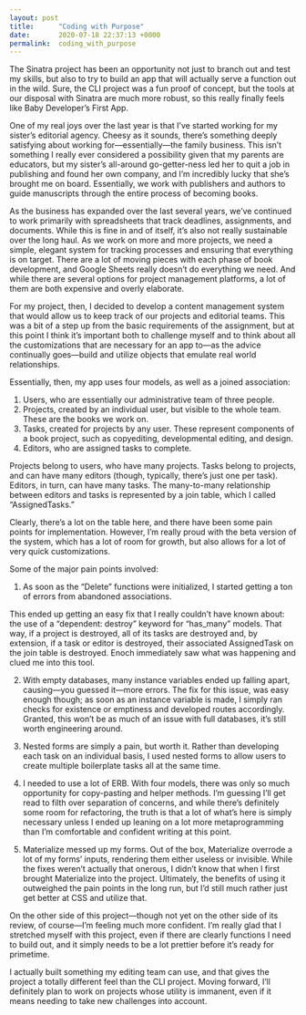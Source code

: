 ```yaml
---
layout: post
title:      "Coding with Purpose"
date:       2020-07-18 22:37:13 +0000
permalink:  coding_with_purpose
---
```



The Sinatra project has been an opportunity not just to branch out and test my skills, but also to try to build an app that will actually serve a function out in the wild. Sure, the CLI project was a fun proof of concept, but the tools at our disposal with Sinatra are much more robust, so this really finally feels like Baby Developer’s First App.

One of my real joys over the last year is that I’ve started working for my sister’s editorial agency. Cheesy as it sounds, there’s something deeply satisfying about working for—essentially—the family business. This isn’t something I really ever considered a possibility given that my parents are educators, but my sister’s all-around go-getter-ness led her to quit a job in publishing and found her own company, and I’m incredibly lucky that she’s brought me on board. Essentially, we work with publishers and authors to guide manuscripts through the entire process of becoming books.

As the business has expanded over the last several years, we’ve continued to work primarily with spreadsheets that track deadlines, assignments, and documents. While this is fine in and of itself, it’s also not really sustainable over the long haul. As we work on more and more projects, we need a simple, elegant system for tracking processes and ensuring that everything is on target. There are a lot of moving pieces with each phase of book development, and Google Sheets really doesn’t do everything we need. And while there are several options for project management platforms, a lot of them are both expensive and overly elaborate.

For my project, then, I decided to develop a content management system that would allow us to keep track of our projects and editorial teams. This was a bit of a step up from the basic requirements of the assignment, but at this point I think it’s important both to challenge myself and to think about all the customizations that are necessary for an app to—as the advice continually goes—build and utilize objects that emulate real world relationships.

Essentially, then, my app uses four models, as well as a joined association:

1)	Users, who are essentially our administrative team of three people.
2)	Projects, created by an individual user, but visible to the whole team. These are the books we work on.
3)	Tasks, created for projects by any user. These represent components of a book project, such as copyediting, developmental editing, and design.
4)	Editors, who are assigned tasks to complete.

Projects belong to users, who have many projects. Tasks belong to projects, and can have many editors (though, typically, there’s just one per task). Editors, in turn, can have many tasks. The many-to-many relationship between editors and tasks is represented by a join table, which I called “AssignedTasks.”

Clearly, there’s a lot on the table here, and there have been some pain points for implementation. However, I’m really proud with the beta version of the system, which has a lot of room for growth, but also allows for a lot of very quick customizations.

Some of the major pain points involved:

1)	As soon as the “Delete” functions were initialized, I started getting a ton of errors from abandoned associations. 

This ended up getting an easy fix that I really couldn’t have known about: the use of a “dependent: destroy” keyword for “has_many” models. That way, if a project is destroyed, all of its tasks are destroyed and, by extension, if a task or editor is destroyed, their associated AssignedTask on the join table is destroyed. Enoch immediately saw what was happening and clued me into this tool.

2)	With empty databases, many instance variables ended up falling apart, causing—you guessed it—more errors.
The fix for this issue, was easy enough though; as soon as an instance variable is made, I simply ran checks for existence or emptiness and developed routes accordingly. Granted, this won’t be as much of an issue with full databases, it’s still worth engineering around.
3)	Nested forms are simply a pain, but worth it. Rather than developing each task on an individual basis, I used nested forms to allow users to create multiple boilerplate tasks all at the same time.

4)	I needed to use a lot of ERB. With four models, there was only so much opportunity for copy-pasting and helper methods. I’m guessing I’ll get read to filth over separation of concerns, and while there’s definitely some room for refactoring, the truth is that a lot of what’s here is simply necessary unless I ended up leaning on a lot more metaprogramming than I’m comfortable and confident writing at this point.

5)	Materialize messed up my forms. Out of the box, Materialize overrode a lot of my forms’ inputs, rendering them either useless or invisible. While the fixes weren’t actually that onerous, I didn’t know that when I first brought Materialize into the project. Ultimately, the benefits of using it outweighed the pain points in the long run, but I’d still much rather just get better at CSS and utilize that.

On the other side of this project—though not yet on the other side of its review, of course—I’m feeling much more confident. I’m really glad that I stretched myself with this project, even if there are clearly functions I need to build out, and it simply needs to be a lot prettier before it’s ready for primetime.

I actually built something my editing team can use, and that gives the project a totally different feel than the CLI project. Moving forward, I’ll definitely plan to work on projects whose utility is immanent, even if it means needing to take new challenges into account.

